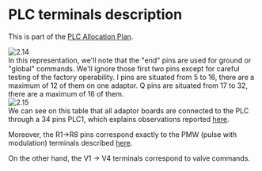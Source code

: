 # PLC terminals description
This is part of the [PLC Allocation Plan]().

![2.14](https://github.com/Weizhe-JIA/2.Digital-twin-of-a-Fischertechnik-factory/blob/main/imgs/2.14image.png)<br>
In this representation, we'll note that the "end" pins are used for ground or "global" commands. We'll ignore those first two pins except for careful testing of the factory operability. I pins are situated from 5 to 16, there are a maximum of 12 of them on one adaptor. Q pins are situated from 17 to 32, there are a maximum of 16 of them.<br>
![2.15](https://github.com/Weizhe-JIA/2.Digital-twin-of-a-Fischertechnik-factory/blob/main/imgs/2.15image.png)<br>
We can see on this table that all adaptor boards are connected to the PLC through a 34 pins PLC1, which explains observations reported [here]().

Moreover, the R1->R8 pins correspond exactly to the PMW (pulse with modulation) terminals described [here]().

On the other hand, the V1 -> V4 terminals correspond to valve commands.
